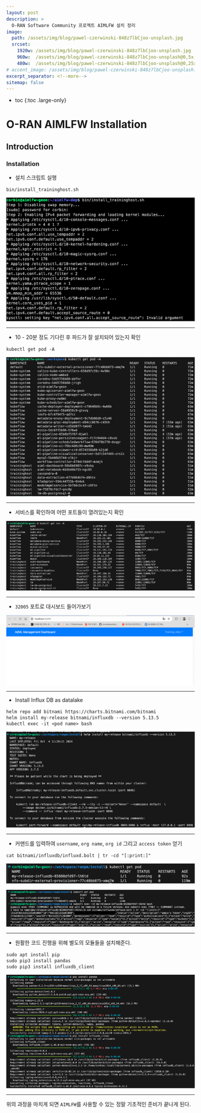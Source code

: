 ```yaml
---
layout: post
description: > 
  O-RAN Software Community 프로젝트 AIMLFW 설치 정리
image: 
  path: /assets/img/blog/pawel-czerwinski-848z7lbCjoo-unsplash.jpg
  srcset: 
    1920w: /assets/img/blog/pawel-czerwinski-848z7lbCjoo-unsplash.jpg
    960w:  /assets/img/blog/pawel-czerwinski-848z7lbCjoo-unsplash@0,5x.jpg
    480w:  /assets/img/blog/pawel-czerwinski-848z7lbCjoo-unsplash@0,25x.jpg
# accent_image: /assets/img/blog/pawel-czerwinski-848z7lbCjoo-unsplash.jpg
excerpt_separator: <!--more-->
sitemap: false
---
```



<!--more-->
* toc
{:toc .large-only}









# O-RAN AIMLFW Installation

## Introduction


### Installation

- 설치 스크립트 실행


```
bin/install_traininghost.sh
```

![Fig 1](/assets/img/blog/aimlfw_installation/installation_1.png)

---

- 10 - 20분 정도 기다린 후 파드가 잘 설치되어 있는지 확인


```
kubectl get pod -A
```

![Fig 2](/assets/img/blog/aimlfw_installation/installation_2.png)

---

- 서비스를 확인하여 어떤 포트들이 열려있는지 확인

![Fig 3](/assets/img/blog/aimlfw_installation/installation_3.png)

---

- `32005` 포트로 대시보드 들어가보기

![Fig 4](/assets/img/blog/aimlfw_installation/installation_4.png)

---

- Install Influx DB as datalake

```
helm repo add bitnami https://charts.bitnami.com/bitnami
helm install my-release bitnami/influxdb --version 5.13.5
kubectl exec -it <pod name> bash
```
  

![Fig 5](/assets/img/blog/aimlfw_installation/installation_5.png)

---

- 커맨드를 입력하여 `username`, `org name`, `org id` 그리고 `access token` 얻기

```
cat bitnami/influxdb/influxd.bolt | tr -cd "[:print:]"
```


![Fig 6](/assets/img/blog/aimlfw_installation/installation_6.png)



![Fig 7](/assets/img/blog/aimlfw_installation/installation_7.png)

---

- 원활한 코드 진행을 위해 별도의 모듈들을 설치해준다.


```
sudo apt install pip
sudo pip3 install pandas
sudo pip3 install influxdb_client
```

![Fig 8](/assets/img/blog/aimlfw_installation/installation_8.png)

---

위의 과정을 마치게 되면 `AIMLFW`를 사용할 수 있는 정말 기초적인 준비가 끝나게 된다.